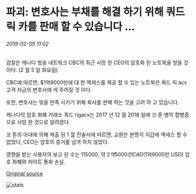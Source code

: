 # 파괴: 변호사는 부채를 해결 하기 위해 쿼드 릭 카를 판매 할 수 있습니다 ...

###### 2019-02-05 11:02

검찰은 캐나다 방송 네트워크 CBC의 최근 사망 한 CEO의 암호화 된 노트북을 얻을 것 이다. (2 월 5 일 화요일)

CBC에 따르면, $1억9000만에 대 한 액세스를 제공 할 수 있는 노트북은 쿼드 릭 acx 고객 자금의 변호사에 게 주어질 것 이다.

또한, 변호사는 빚을 만족 시키기 위해 회사를 판매 하는 것을 고려 하 고 있습니다.

캐나다의 암호 화폐 거래소 쿼드 rigacx는 2017 년 12 월 2018 일에 크 론 병의 합병증으로 사망 한 것으로 알려졌다.

코 튼의 아내에 의해 제출 된 1 월 진술서에 따르면, 교환은 분명히 지갑에 액세스 할 수 없었다, CEO는 암호의 증거를 남겨 하지 않았다.

영향을 받는 사용자의 보고 된 수는 115000, 약 $2억5000만 CAD ($1억9000만 USD) 암호 화폐와 피아트 통화 손실.

[Original source](https://cointelegraph.com/news/breaking-lawyers-might-sell-quadrigacx-to-settle-debts)

![stats](https://c.statcounter.com/11760860/0/a89fa40b/1/ "stats")